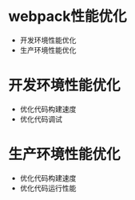 # webpack性能优化
* 开发环境性能优化
* 生产环境性能优化

# 开发环境性能优化
* 优化代码构建速度
* 优化代码调试

# 生产环境性能优化
* 优化代码构建速度
* 优化代码运行性能